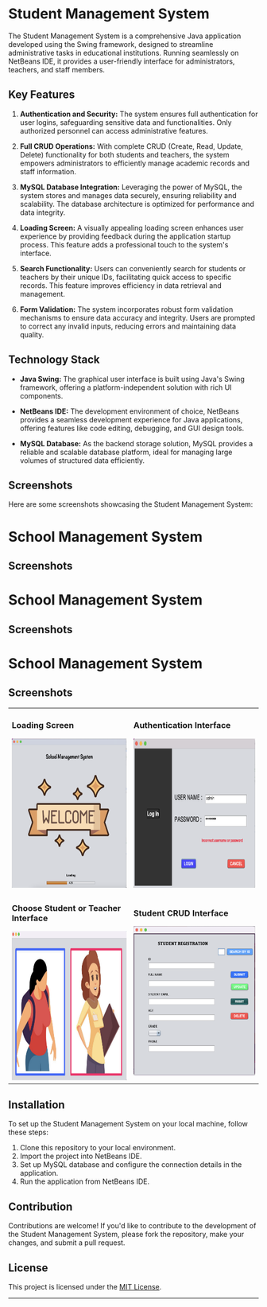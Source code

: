 # Student Management System

The Student Management System is a comprehensive Java application developed using the Swing framework, designed to streamline administrative tasks in educational institutions. Running seamlessly on NetBeans IDE, it provides a user-friendly interface for administrators, teachers, and staff members.

## Key Features

1. **Authentication and Security:** The system ensures full authentication for user logins, safeguarding sensitive data and functionalities. Only authorized personnel can access administrative features.
  
2. **Full CRUD Operations:** With complete CRUD (Create, Read, Update, Delete) functionality for both students and teachers, the system empowers administrators to efficiently manage academic records and staff information.
  
3. **MySQL Database Integration:** Leveraging the power of MySQL, the system stores and manages data securely, ensuring reliability and scalability. The database architecture is optimized for performance and data integrity.
  
4. **Loading Screen:** A visually appealing loading screen enhances user experience by providing feedback during the application startup process. This feature adds a professional touch to the system's interface.
  
5. **Search Functionality:** Users can conveniently search for students or teachers by their unique IDs, facilitating quick access to specific records. This feature improves efficiency in data retrieval and management.
  
6. **Form Validation:** The system incorporates robust form validation mechanisms to ensure data accuracy and integrity. Users are prompted to correct any invalid inputs, reducing errors and maintaining data quality.

## Technology Stack

- **Java Swing:** The graphical user interface is built using Java's Swing framework, offering a platform-independent solution with rich UI components.
  
- **NetBeans IDE:** The development environment of choice, NetBeans provides a seamless development experience for Java applications, offering features like code editing, debugging, and GUI design tools.
  
- **MySQL Database:** As the backend storage solution, MySQL provides a reliable and scalable database platform, ideal for managing large volumes of structured data efficiently.

## Screenshots

Here are some screenshots showcasing the Student Management System:

# School Management System

## Screenshots

# School Management System

## Screenshots


# School Management System

## Screenshots

<table>
  <tr>
    <td>
      <h3>Loading Screen</h3>
      <img src="https://github.com/prabashwara65/SchoolManagementSystem-Dekstop-App/raw/main/loadingScreen.png" alt="Loading Screen" width="300" height="300">
    </td>
    <td>
      <h3>Authentication Interface</h3>
      <img src="https://github.com/prabashwara65/SchoolManagementSystem-Dekstop-App/raw/main/Auth.png" alt="Authentication Interface" width="300" height="300">
    </td>
  </tr>
  <tr>
    <td>
      <h3>Choose Student or Teacher Interface</h3>
      <img src="https://github.com/prabashwara65/SchoolManagementSystem-Dekstop-App/raw/main/ChooseInterface.png" alt="Choose Interface" width="300" height="300">
    </td>
    <td>
      <h3>Student CRUD Interface</h3>
      <img src="https://github.com/prabashwara65/SchoolManagementSystem-Dekstop-App/raw/main/StudentCrud.png" alt="Student CRUD Interface" width="300" height="300">
    </td>
  </tr>
</table>



## Installation

To set up the Student Management System on your local machine, follow these steps:

1. Clone this repository to your local environment.
2. Import the project into NetBeans IDE.
3. Set up MySQL database and configure the connection details in the application.
4. Run the application from NetBeans IDE.

## Contribution

Contributions are welcome! If you'd like to contribute to the development of the Student Management System, please fork the repository, make your changes, and submit a pull request.

## License

This project is licensed under the [MIT License](LICENSE).

---
